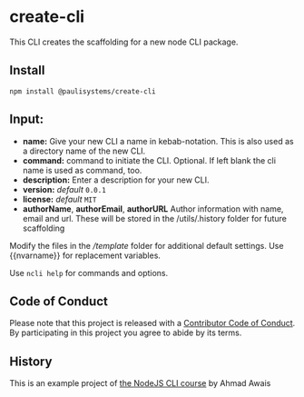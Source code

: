 # create-cli

This CLI creates the scaffolding for a new node CLI package. 

## Install 

`npm install @paulisystems/create-cli
`

## Input: 
* **name:**  Give your new CLI a name in kebab-notation.  This is also used as a directory name of the new CLI. 
* **command:** command to initiate the CLI. Optional. If left blank the cli name is used as command, too. 
* **description:** Enter a description for your new CLI. 
* **version:** _default_ `0.0.1` 
* **license:** _default_  `MIT`
* **authorName**, **authorEmail**, **authorURL** Author information with name, email and url. These will be stored in the /utils/.history folder for future scaffolding


Modify the files in the */template* folder for additional default settings. Use {{nvarname}} for replacement variables. 


Use `ncli help` for commands and options. 

## Code of Conduct

Please note that this project is released with a [Contributor Code of Conduct](code_of_conduct.md). By participating in this project you agree to abide by its terms.

## History

This is an example project of <a href="https://nodecli.com/">the NodeJS CLI course</a> by Ahmad Awais